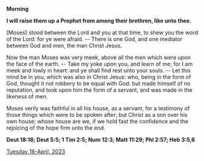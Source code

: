 **Morning**

**I will raise them up a Prophet from among their brethren, like unto thee.**
 
[Moses] stood between the Lord and you at that time, to shew you the word of the Lord: for ye were afraid. -- There is one God, and one mediator between God and men, the man Christ Jesus.
 
Now the man Moses was very meek, above all the men which were upon the face of the earth. -- Take my yoke upon you, and learn of me; for I am meek and lowly in heart: and ye shall find rest unto your souls. -- Let this mind be in you, which was also in Christ Jesus: who, being in the form of God, thought it not robbery to be equal with God: but made himself of no reputation, and took upon him the form of a servant, and was made in the likeness of men.
 
Moses verily was faithful in all his house, as a servant, for a testimony of those things which were to be spoken after; but Christ as a son over his own house; whose house are we, if we hold fast the confidence and the rejoicing of the hope firm unto the end.  

**Deut 18:18; Deut 5:5; 1 Tim 2:5; Num 12:3; Matt 11:29; Phl 2:57; Heb 3:5,6**

[Tuesday 18-April, 2023](https://t.me/daily_light)
